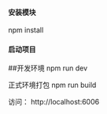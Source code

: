 #### 安装模块
npm install

#### 启动项目

##开发环境
npm run dev

正式环境打包
npm run build

访问：
http://localhost:6006

